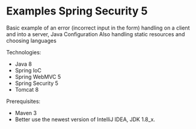# Examples Spring Security 5

Basic example of an error (incorrect input in the form) handling on a client and into a server, Java Configuration
Also handling static resources and choosing languages

Technologies:
- Java 8
- Spring IoC
- Spring WebMVC 5
- Spring Security 5
- Tomcat 8

Prerequisites:
- Maven 3
- Better use the newest version of IntelliJ IDEA, JDK 1.8_x.